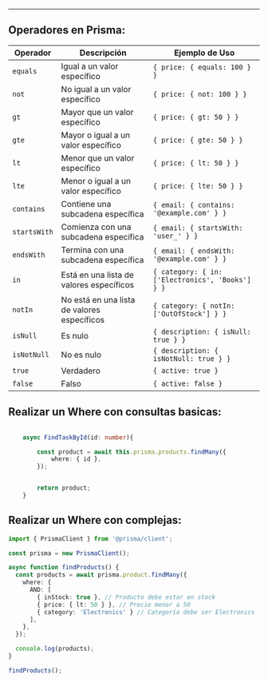 
---

## Operadores en Prisma:

| Operador     | Descripción                                              | Ejemplo de Uso                                   |
| ------------ | -------------------------------------------------------- | ------------------------------------------------ |
| `equals`     | Igual a un valor específico                              | `{ price: { equals: 100 } }`                     |
| `not`        | No igual a un valor específico                           | `{ price: { not: 100 } }`                        |
| `gt`         | Mayor que un valor específico                            | `{ price: { gt: 50 } }`                          |
| `gte`        | Mayor o igual a un valor específico                      | `{ price: { gte: 50 } }`                         |
| `lt`         | Menor que un valor específico                            | `{ price: { lt: 50 } }`                          |
| `lte`        | Menor o igual a un valor específico                      | `{ price: { lte: 50 } }`                         |
| `contains`   | Contiene una subcadena específica                        | `{ email: { contains: '@example.com' } }`        |
| `startsWith` | Comienza con una subcadena específica                    | `{ email: { startsWith: 'user_' } }`             |
| `endsWith`   | Termina con una subcadena específica                     | `{ email: { endsWith: '@example.com' } }`        |
| `in`         | Está en una lista de valores específicos                 | `{ category: { in: ['Electronics', 'Books'] } }` |
| `notIn`      | No está en una lista de valores específicos              | `{ category: { notIn: ['OutOfStock'] } }`        |
| `isNull`     | Es nulo                                                  | `{ description: { isNull: true } }`              |
| `isNotNull`  | No es nulo                                               | `{ description: { isNotNull: true } }`           |
| `true`       | Verdadero                                                | `{ active: true }`                               |
| `false`      | Falso                                                    | `{ active: false }`                              |

## Realizar un Where con consultas basicas:

```typescript

    async FindTaskById(id: number){

        const product = await this.prisma.products.findMany({
            where: { id },
        });


        return product;
    }

```

## Realizar un Where con complejas:

```typescript
import { PrismaClient } from '@prisma/client';

const prisma = new PrismaClient();

async function findProducts() {
  const products = await prisma.product.findMany({
    where: {
      AND: [
        { inStock: true }, // Producto debe estar en stock
        { price: { lt: 50 } }, // Precio menor a 50
        { category: 'Electronics' } // Categoría debe ser Electronics
      ],
    },
  });

  console.log(products);
}

findProducts();
```
